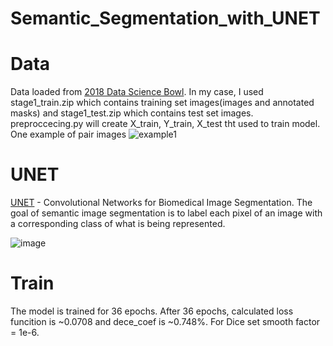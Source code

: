 # Semantic_Segmentation_with_UNET
# Data
Data loaded from [2018 Data Science Bowl](https://www.kaggle.com/c/data-science-bowl-2018/data). In my case, I used stage1_train.zip which contains training set images(images and annotated masks) and stage1_test.zip  which contains test set images. preproccecing.py will create X_train, Y_train, X_test tht used to train model. One example of pair images
![example1](https://user-images.githubusercontent.com/71394662/93486818-4b36e000-f90d-11ea-9a88-ff27724b0c17.png)

# UNET
[UNET](https://arxiv.org/abs/1505.04597) - Convolutional Networks for Biomedical Image Segmentation. The goal of semantic image segmentation is to label each pixel of an image with a corresponding class of what is being represented. 

![image](https://gabe.smedresman.zone/content/images/2019/06/u-net-architecture.png) 

# Train
The model is trained for 36 epochs. After 36 epochs, calculated loss funcition is ~0.0708 and dece_coef is ~0.748%. For Dice set smooth factor = 1e-6.
